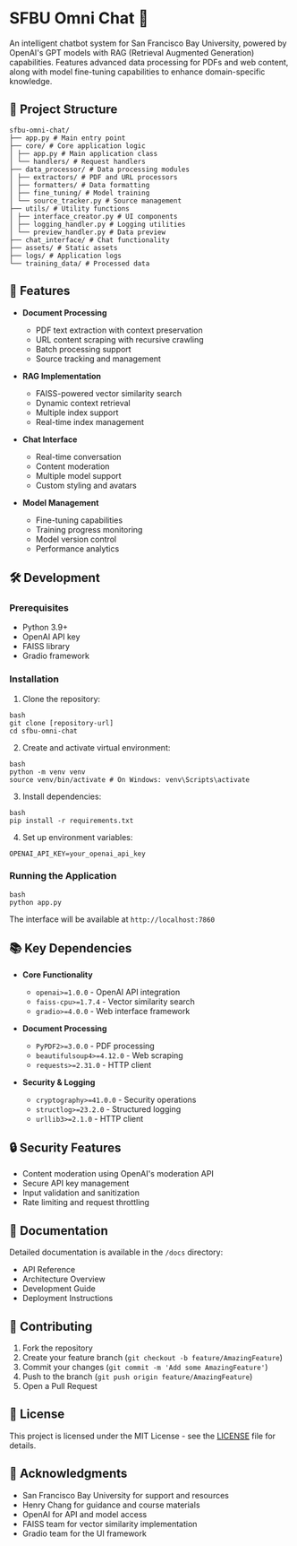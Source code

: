 # SFBU Omni Chat 🤖

An intelligent chatbot system for San Francisco Bay University, powered by OpenAI's GPT models with RAG (Retrieval Augmented Generation) capabilities. Features advanced data processing for PDFs and web content, along with model fine-tuning capabilities to enhance domain-specific knowledge.

## 📁 Project Structure

```
sfbu-omni-chat/
├── app.py # Main entry point
├── core/ # Core application logic
│ ├── app.py # Main application class
│ └── handlers/ # Request handlers
├── data_processor/ # Data processing modules
│ ├── extractors/ # PDF and URL processors
│ ├── formatters/ # Data formatting
│ ├── fine_tuning/ # Model training
│ └── source_tracker.py # Source management
├── utils/ # Utility functions
│ ├── interface_creator.py # UI components
│ ├── logging_handler.py # Logging utilities
│ └── preview_handler.py # Data preview
├── chat_interface/ # Chat functionality
├── assets/ # Static assets
├── logs/ # Application logs
└── training_data/ # Processed data
```


## 🚀 Features

- **Document Processing**
  - PDF text extraction with context preservation
  - URL content scraping with recursive crawling
  - Batch processing support
  - Source tracking and management

- **RAG Implementation**
  - FAISS-powered vector similarity search
  - Dynamic context retrieval
  - Multiple index support
  - Real-time index management

- **Chat Interface**
  - Real-time conversation
  - Content moderation
  - Multiple model support
  - Custom styling and avatars

- **Model Management**
  - Fine-tuning capabilities
  - Training progress monitoring
  - Model version control
  - Performance analytics

## 🛠️ Development

### Prerequisites

- Python 3.9+
- OpenAI API key
- FAISS library
- Gradio framework

### Installation

1. Clone the repository:

```
bash
git clone [repository-url] 
cd sfbu-omni-chat
```


2. Create and activate virtual environment:

```
bash
python -m venv venv
source venv/bin/activate # On Windows: venv\Scripts\activate
```


3. Install dependencies:

```
bash
pip install -r requirements.txt
```


4. Set up environment variables:

```
OPENAI_API_KEY=your_openai_api_key
```


### Running the Application

```
bash
python app.py
```


The interface will be available at `http://localhost:7860`

## 📚 Key Dependencies

- **Core Functionality**
  - `openai>=1.0.0` - OpenAI API integration
  - `faiss-cpu>=1.7.4` - Vector similarity search
  - `gradio>=4.0.0` - Web interface framework

- **Document Processing**
  - `PyPDF2>=3.0.0` - PDF processing
  - `beautifulsoup4>=4.12.0` - Web scraping
  - `requests>=2.31.0` - HTTP client

- **Security & Logging**
  - `cryptography>=41.0.0` - Security operations
  - `structlog>=23.2.0` - Structured logging
  - `urllib3>=2.1.0` - HTTP client

## 🔒 Security Features

- Content moderation using OpenAI's moderation API
- Secure API key management
- Input validation and sanitization
- Rate limiting and request throttling

## 📝 Documentation

Detailed documentation is available in the `/docs` directory:
- API Reference
- Architecture Overview
- Development Guide
- Deployment Instructions

## 🤝 Contributing

1. Fork the repository
2. Create your feature branch (`git checkout -b feature/AmazingFeature`)
3. Commit your changes (`git commit -m 'Add some AmazingFeature'`)
4. Push to the branch (`git push origin feature/AmazingFeature`)
5. Open a Pull Request

## 📄 License

This project is licensed under the MIT License - see the [LICENSE](LICENSE) file for details.

## 🙏 Acknowledgments

- San Francisco Bay University for support and resources
- Henry Chang for guidance and course materials
- OpenAI for API and model access
- FAISS team for vector similarity implementation
- Gradio team for the UI framework